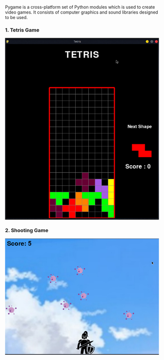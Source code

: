 Pygame is a cross-platform set of Python modules which is used to create video games. It consists of computer graphics and sound libraries designed to be used.

### 1. Tetris Game

![Test Image1](ss1.png)


### 2. Shooting Game

![Test Image1](ss2.png)
